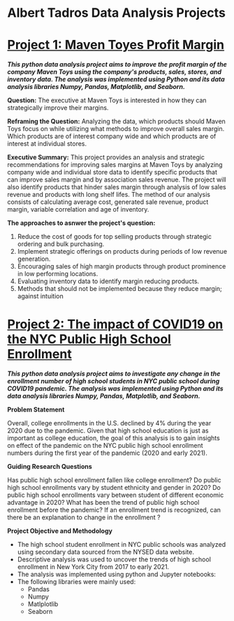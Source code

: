 # Albert Tadros Data Analysis Projects

# [Project 1: Maven Toyes Profit Margin](https://github.com/albert-tadros/Maven-Toyes-Profit-Margin-Project)

***This python data analysis project aims to improve the profit margin of the company Maven Toys using the company's products, sales, stores, and inventory data. The analysis was implemented using Python and its data analysis libraries Numpy, Pandas, Matplotlib, and Seaborn.***

**Question:** The executive at Maven Toys is interested in how they can strategically improve their margins. 

**Reframing the Question:** Analyzing the data, which products should Maven Toys focus on while utilizing what methods to improve overall sales margin. Which products are of interest company wide and which products are of interest at individual stores.

**Executive Summary:** This project provides an analysis and strategic recommendations for improving sales margins at Maven Toys by analyzing company wide and individual store data to identify specific products that can improve sales margin and by association sales revenue. The project will also identify products that hinder sales margin through analysis of low sales revenue and products with long shelf lifes. The method of our analysis consists of calculating average cost, generated sale revenue, product margin, variable correlation and age of inventory.

**The approaches to asnwer the project's question:**
1. Reduce the cost of goods for top selling products through strategic ordering and bulk purchasing.
2. Implement strategic offerings on products during periods of low revenue generation.
3. Encouraging sales of high margin products through product prominence in low performing locations.
4. Evaluating inventory data to identify margin reducing products.
5. Methods that should not be implemented because they reduce margin; against intuition

# [Project 2: The impact of COVID19 on the NYC Public High School Enrollment](https://github.com/albert-tadros/NYC-High-School-Studnet-enrollment)
***This python data analysis project aims to investigate any change in the enrollment number of high school students in NYC public school during COVID19 pandemic. The analysis was implemented using Python and its data analysis libraries Numpy, Pandas, Matplotlib, and Seaborn.***

**Problem Statement**

Overall, college enrollments in the U.S. declined by 4% during the year 2020 due to the pandemic. Given that high school education is just as important as college education, the goal of this analysis is to gain insights on effect of the pandemic on the NYC public high school enrollment numbers during the first year of the pandemic (2020 and early 2021).

**Guiding Research Questions**

Has public high school enrollment fallen like college enrollment?
Do public high school enrollments vary by student ethnicity and gender in 2020?
Do public high school enrollments vary between student of different economic advantage in 2020?
What has been the trend of public high school enrollment before the pandemic?
If an enrollment trend is recognized, can there be an explanation to change in the enrollment ?

**Project Objective and Methodology**

- The high school student enrollment in NYC public schools was analyzed using secondary data sourced from the NYSED data website.
- Descriptive analysis was used to uncover the trends of high school enrollment in New York City from 2017 to early 2021.
- The analysis was implemented using python and Jupyter notebooks:
- The following libraries were mainly used:
    - Pandas
    - Numpy
    - Matlplotlib
    - Seaborn



